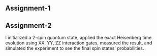 ## Assignment-1










## Assignment-2

I initialized a 2-spin quantum state, applied the exact Heisenberg time evolution using XX, YY, ZZ interaction gates, 
measured the result, and simulated the experiment to see the final spin states' probabilities.



